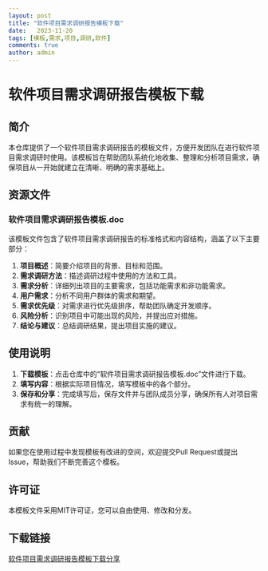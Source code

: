 ```yaml
---
layout: post
title: "软件项目需求调研报告模板下载"
date:   2023-11-20
tags: [模板,需求,项目,调研,软件]
comments: true
author: admin
---
```

# 软件项目需求调研报告模板下载

## 简介

本仓库提供了一个软件项目需求调研报告的模板文件，方便开发团队在进行软件项目需求调研时使用。该模板旨在帮助团队系统化地收集、整理和分析项目需求，确保项目从一开始就建立在清晰、明确的需求基础上。

## 资源文件

### 软件项目需求调研报告模板.doc

该模板文件包含了软件项目需求调研报告的标准格式和内容结构，涵盖了以下主要部分：

1. **项目概述**：简要介绍项目的背景、目标和范围。
2. **需求调研方法**：描述调研过程中使用的方法和工具。
3. **需求分析**：详细列出项目的主要需求，包括功能需求和非功能需求。
4. **用户需求**：分析不同用户群体的需求和期望。
5. **需求优先级**：对需求进行优先级排序，帮助团队确定开发顺序。
6. **风险分析**：识别项目中可能出现的风险，并提出应对措施。
7. **结论与建议**：总结调研结果，提出项目实施的建议。

## 使用说明

1. **下载模板**：点击仓库中的“软件项目需求调研报告模板.doc”文件进行下载。
2. **填写内容**：根据实际项目情况，填写模板中的各个部分。
3. **保存和分享**：完成填写后，保存文件并与团队成员分享，确保所有人对项目需求有统一的理解。

## 贡献

如果您在使用过程中发现模板有改进的空间，欢迎提交Pull Request或提出Issue，帮助我们不断完善这个模板。

## 许可证

本模板文件采用MIT许可证，您可以自由使用、修改和分发。

## 下载链接

[软件项目需求调研报告模板下载分享](https://pan.quark.cn/s/280f14c8486b)